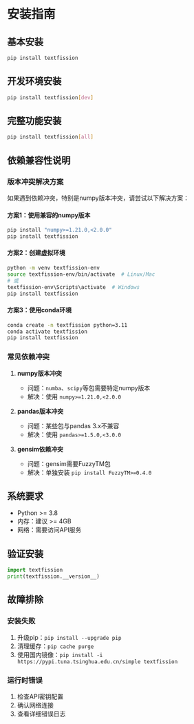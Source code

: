 # 安装指南

## 基本安装

```bash
pip install textfission
```

## 开发环境安装

```bash
pip install textfission[dev]
```

## 完整功能安装

```bash
pip install textfission[all]
```

## 依赖兼容性说明

### 版本冲突解决方案

如果遇到依赖冲突，特别是numpy版本冲突，请尝试以下解决方案：

#### 方案1：使用兼容的numpy版本
```bash
pip install "numpy>=1.21.0,<2.0.0"
pip install textfission
```

#### 方案2：创建虚拟环境
```bash
python -m venv textfission-env
source textfission-env/bin/activate  # Linux/Mac
# 或
textfission-env\Scripts\activate  # Windows
pip install textfission
```

#### 方案3：使用conda环境
```bash
conda create -n textfission python=3.11
conda activate textfission
pip install textfission
```

### 常见依赖冲突

1. **numpy版本冲突**
   - 问题：`numba`、`scipy`等包需要特定numpy版本
   - 解决：使用 `numpy>=1.21.0,<2.0.0`

2. **pandas版本冲突**
   - 问题：某些包与pandas 3.x不兼容
   - 解决：使用 `pandas>=1.5.0,<3.0.0`

3. **gensim依赖冲突**
   - 问题：gensim需要FuzzyTM包
   - 解决：单独安装 `pip install FuzzyTM>=0.4.0`

## 系统要求

- Python >= 3.8
- 内存：建议 >= 4GB
- 网络：需要访问API服务

## 验证安装

```python
import textfission
print(textfission.__version__)
```

## 故障排除

### 安装失败
1. 升级pip：`pip install --upgrade pip`
2. 清理缓存：`pip cache purge`
3. 使用国内镜像：`pip install -i https://pypi.tuna.tsinghua.edu.cn/simple textfission`

### 运行时错误
1. 检查API密钥配置
2. 确认网络连接
3. 查看详细错误日志 